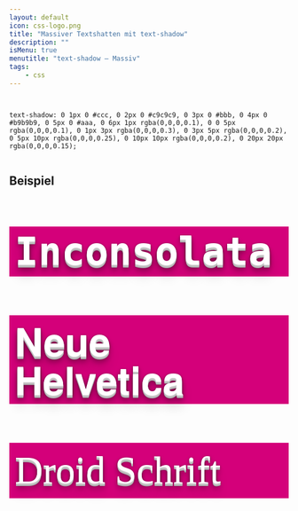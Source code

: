 ```yaml
---
layout: default
icon: css-logo.png
title: "Massiver Textshatten mit text-shadow"
description: ""
isMenu: true
menutitle: "text-shadow – Massiv"
tags:
	- css
---
```

<pre><code class="lang-css">

text-shadow: 0 1px 0 #ccc, 0 2px 0 #c9c9c9, 0 3px 0 #bbb, 0 4px 0 #b9b9b9, 0 5px 0 #aaa, 0 6px 1px rgba(0,0,0,0.1), 0 0 5px rgba(0,0,0,0.1), 0 1px 3px rgba(0,0,0,0.3), 0 3px 5px rgba(0,0,0,0.2), 0 5px 10px rgba(0,0,0,0.25), 0 10px 10px rgba(0,0,0,0.2), 0 20px 20px rgba(0,0,0,0.15);

</code></pre>

## Beispiel

<p style="padding: 10px; background: #d4007a; color: #fff;font: bold 5em/1 'Inconsolata', monospace; font-size: 5em;text-shadow: 0 1px 0 #ccc, 0 2px 0 #c9c9c9, 0 3px 0 #bbb, 0 4px 0 #b9b9b9, 0 5px 0 #aaa, 0 6px 1px rgba(0,0,0,0.1), 0 0 5px rgba(0,0,0,0.1), 0 1px 3px rgba(0,0,0,0.3), 0 3px 5px rgba(0,0,0,0.2), 0 5px 10px rgba(0,0,0,0.25), 0 10px 10px rgba(0,0,0,0.2), 0 20px 20px rgba(0,0,0,0.15);">Inconsolata</p>
<p style="padding: 10px; background: #d4007a; color: #fff;font: bold 5em/1 'Helvetica Neue', Helvetica, Arial, sans-serif; font-size: 5em;text-shadow: 0 1px 0 #ccc, 0 2px 0 #c9c9c9, 0 3px 0 #bbb, 0 4px 0 #b9b9b9, 0 5px 0 #aaa, 0 6px 1px rgba(0,0,0,0.1), 0 0 5px rgba(0,0,0,0.1), 0 1px 3px rgba(0,0,0,0.3), 0 3px 5px rgba(0,0,0,0.2), 0 5px 10px rgba(0,0,0,0.25), 0 10px 10px rgba(0,0,0,0.2), 0 20px 20px rgba(0,0,0,0.15);
">Neue Helvetica</p>
<p style="padding: 10px; background: #d4007a; color: #fff;font-family: 'Droid'; font-size: 5em;text-shadow: 0 1px 0 #ccc, 0 2px 0 #c9c9c9, 0 3px 0 #bbb, 0 4px 0 #b9b9b9, 0 5px 0 #aaa, 0 6px 1px rgba(0,0,0,0.1), 0 0 5px rgba(0,0,0,0.1), 0 1px 3px rgba(0,0,0,0.3), 0 3px 5px rgba(0,0,0,0.2), 0 5px 10px rgba(0,0,0,0.25), 0 10px 10px rgba(0,0,0,0.2), 0 20px 20px rgba(0,0,0,0.15);
">Droid Schrift</p>
